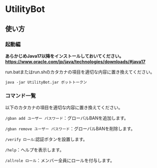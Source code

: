 # UtilityBot
## 使い方
### 起動編

**あらかじめJava17以降をインストールしておいてください。**
**https://www.oracle.com/jp/java/technologies/downloads/#java17**

run.batまたはrun.shのカタカナの項目を適切な内容に置き換えてください。

`java -jar UtilityBot.jar ボットトークン`

### コマンド一覧

以下のカタカナの項目を適切な内容に置き換えてください。

`/gban add ユーザー パスワード`：グローバルBANを追加します。

`/gban remove ユーザー パスワード`：グローバルBANを削除します。

`/verify ロール`:認証ボタンを設置します。

`/help`：ヘルプを表示します。

`/allrole ロール`：メンバー全員にロールを付与します。